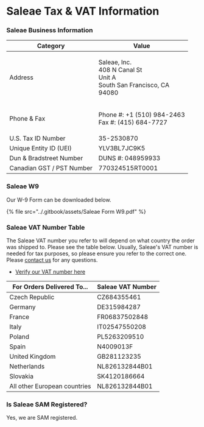 # Saleae Tax & VAT Information

### Saleae Business Information

| Category                  | Value                                                                                |
| ------------------------- | ------------------------------------------------------------------------------------ |
| Address                   | <p>Saleae, Inc.<br>408 N Canal St<br>Unit A <br>South San Francisco, CA<br>94080</p> |
| Phone & Fax               | <p>Phone #: +1 (510) 984-2463<br>Fax #: (415) 684-7727</p>                           |
| U.S. Tax ID Number        | 35-2530870                                                                           |
| Unique Entity ID (UEI)    | YLV3BL7JC9K5                                                                         |
| Dun & Bradstreet Number   | DUNS #: 048959933                                                                    |
| Canadian GST / PST Number | 770324515RT0001                                                                      |

### Saleae W9

Our W-9 Form can be downloaded below.

{% file src="../.gitbook/assets/Saleae Form W9.pdf" %}

### Saleae VAT Number Table

The Saleae VAT number you refer to will depend on what country the order was shipped to. Please see the table below. Usually, Saleae's VAT number is needed for tax purposes, so please ensure you refer to the correct one. Please [contact us](https://contact.saleae.com/hc/en-us/requests/new) for any questions.

* [Verify our VAT number here](http://ec.europa.eu/taxation\_customs/vies/vatResponse.html)

| For Orders Delivered To...   | Saleae VAT Number |
| ---------------------------- | ----------------- |
| Czech Republic               | CZ684355461       |
| Germany                      | DE315984287       |
| France                       | FR06837502848     |
| Italy                        | IT02547550208     |
| Poland                       | PL5263209510      |
| Spain                        | N4009013F         |
| United Kingdom               | GB281123235       |
| Netherlands                  | NL826132844B01    |
| Slovakia                     | SK4120186664      |
| All other European countries | NL826132844B01    |

### Is Saleae SAM Registered?

Yes, we are SAM registered.

